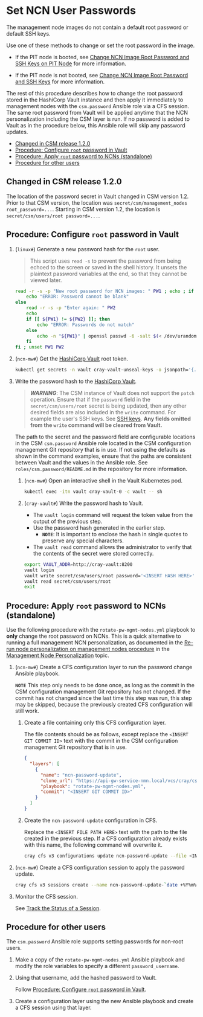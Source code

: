 # Set NCN User Passwords

The management node images do not contain a default root password or default SSH keys.

Use one of these methods to change or set the root password in the image.

* If the PIT node is booted, see
[Change NCN Image Root Password and SSH Keys on PIT Node](Change_NCN_Image_Root_Password_and_SSH_Keys_on_PIT_Node.md)
for more information.

* If the PIT node is not booted, see
[Change NCN Image Root Password and SSH Keys](Change_NCN_Image_Root_Password_and_SSH_Keys.md)
for more information.

The rest of this procedure describes how to change the root password stored in the HashiCorp
Vault instance and then apply it immediately to management nodes with the `csm.password` Ansible
role via a CFS session. The same root password from Vault will be applied anytime that the NCN
personalization including the CSM layer is run. If no password is added to Vault as in the
procedure below, this Ansible role will skip any password updates.

* [Changed in CSM release 1.2.0](#changed-in-csm-release-120)
* [Procedure: Configure `root` password in Vault](#procedure-configure-root-password-in-vault)
* [Procedure: Apply `root` password to NCNs (standalone)](#procedure-apply-root-password-to-ncns-standalone)
* [Procedure for other users](#procedure-for-other-users)

## Changed in CSM release 1.2.0

The location of the password secret in Vault changed in CSM version 1.2. Prior to that CSM version,
the location was `secret/csm/management_nodes root_password=...`. Starting in CSM version 1.2, the
location is `secret/csm/users/root password=...`.

## Procedure: Configure `root` password in Vault

1. (`linux#`) Generate a new password hash for the `root` user.

   > This script uses `read -s` to prevent the password from being echoed to the screen or saved
   > in the shell history. It unsets the plaintext password variables at the end, so that they
   > cannot be viewed later.

   ```bash
   read -r -s -p "New root password for NCN images: " PW1 ; echo ; if [[ -z ${PW1} ]]; then
       echo "ERROR: Password cannot be blank"
   else
       read -r -s -p "Enter again: " PW2
       echo
       if [[ ${PW1} != ${PW2} ]]; then
           echo "ERROR: Passwords do not match"        
       else
           echo -n "${PW1}" | openssl passwd -6 -salt $(< /dev/urandom tr -dc ./A-Za-z0-9 | head -c4) --stdin
       fi
   fi ; unset PW1 PW2
   ```

1. (`ncn-mw#`) Get the [HashiCorp Vault](HashiCorp_Vault.md) root token.

   ```bash
   kubectl get secrets -n vault cray-vault-unseal-keys -o jsonpath='{.data.vault-root}' | base64 -d; echo
   ```

1. Write the password hash to the [HashiCorp Vault](HashiCorp_Vault.md).

   > ***WARNING***: The CSM instance of Vault does not support the `patch` operation. Ensure that if the
   > `password` field in the `secret/csm/users/root` secret is being updated,
   > then any other desired fields are also included in the `write` command. For example the user's SSH keys.
   > See [SSH keys](SSH_Keys.md).
   > **Any fields omitted from the `write` command will be cleared from Vault.**

   The path to the secret and the password field are configurable locations in
   the CSM `csm.password` Ansible role located in the CSM configuration
   management Git repository that is in use. If not using the defaults as shown
   in the command examples, ensure that the paths are consistent between Vault and
   the values in the Ansible role. See `roles/csm.password/README.md` in the
   repository for more information.

   1. (`ncn-mw#`) Open an interactive shell in the Vault Kubernetes pod.

      ```bash
      kubectl exec -itn vault cray-vault-0 -c vault -- sh
      ```

   1. (`cray-vault#`) Write the password hash to Vault.

      * The `vault login` command will request the token value from the output of the previous step.
      * Use the password hash generated in the earlier step.
        * **`NOTE`**: It is important to enclose the hash in single quotes to preserve any special characters.
      * The `vault read` command allows the administrator to verify that the contents of the secret were stored correctly.

      ```bash
      export VAULT_ADDR=http://cray-vault:8200
      vault login
      vault write secret/csm/users/root password='<INSERT HASH HERE>' [... other fields (see warning above) ...]
      vault read secret/csm/users/root
      exit
      ```

## Procedure: Apply `root` password to NCNs (standalone)

Use the following procedure with the `rotate-pw-mgmt-nodes.yml` playbook to **only** change the root password on NCNs.
This is a quick alternative to running a full management NCN personalization, as documented in the
[Re-run node personalization on management nodes procedure](../configuration_management/Management_Node_Personalization.md#re-run-node-personalization-on-management-nodes)
in the [Management Node Personalization](../configuration_management/Management_Node_Personalization.md) topic.

1. (`ncn-mw#`) Create a CFS configuration layer to run the password change Ansible playbook.

   **`NOTE`** This step only needs to be done once, as long as the commit in the CSM
   configuration management Git repository has not changed. If the commit has not changed since the
   last time this step was run, this step may be skipped, because the previously created CFS configuration
   will still work.

   1. Create a file containing only this CFS configuration layer.

      The file contents should be as follows, except replace the `<INSERT GIT COMMIT ID>` text with the commit in the
      CSM configuration management Git repository that is in use.

      ```json
      {
        "layers": [
          {
            "name": "ncn-password-update",
            "clone_url": "https://api-gw-service-nmn.local/vcs/cray/csm-config-management.git",
            "playbook": "rotate-pw-mgmt-nodes.yml",
            "commit": "<INSERT GIT COMMIT ID>"
          }
        ]
      }
      ```

   1. Create the `ncn-password-update` configuration in CFS.

      Replace the `<INSERT FILE PATH HERE>` text with the path to the file created in the previous step.
      If a CFS configuration already exists with this name, the following command will overwrite it.

      ```bash
      cray cfs v3 configurations update ncn-password-update --file <INSERT FILE PATH HERE>
      ```

1. (`ncn-mw#`) Create a CFS configuration session to apply the password update.

   ```bash
   cray cfs v3 sessions create --name ncn-password-update-`date +%Y%m%d%H%M%S` --configuration-name ncn-password-update
   ```

1. Monitor the CFS session.

   See [Track the Status of a Session](../configuration_management/Track_the_Status_of_a_Session.md).

## Procedure for other users

The `csm.password` Ansible role supports setting passwords for non-root users.

1. Make a copy of the `rotate-pw-mgmt-nodes.yml` Ansible playbook and modify the role variables to specify
   a different `password_username`.

1. Using that username, add the hashed password to Vault.

    Follow [Procedure: Configure `root` password in Vault](#procedure-configure-root-password-in-vault).

1. Create a configuration layer using the new Ansible playbook and create a CFS session using that layer.
